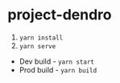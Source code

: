 # project-dendro

1. `yarn install`
2. `yarn serve`

- Dev build - `yarn start`
- Prod build - `yarn build`

